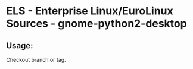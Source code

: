 # ELS - Enterprise Linux/EuroLinux Sources - gnome-python2-desktop 
## Usage:
  Checkout branch or tag.
